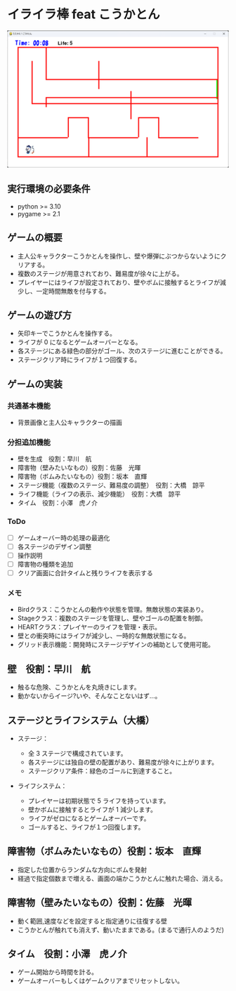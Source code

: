 # イライラ棒 feat こうかとん
![alt text](fig/screen_shot.png)
## 実行環境の必要条件

- python >= 3.10
- pygame >= 2.1

## ゲームの概要

- 主人公キャラクターこうかとんを操作し、壁や爆弾にぶつからないようにクリアする。
- 複数のステージが用意されており、難易度が徐々に上がる。
- プレイヤーにはライフが設定されており、壁やボムに接触するとライフが減少し、一定時間無敵を付与する。

## ゲームの遊び方

- 矢印キーでこうかとんを操作する。
- ライフが 0 になるとゲームオーバーとなる。
- 各ステージにある緑色の部分がゴール、次のステージに進むことができる。
- ステージクリア時にライフが１つ回復する。

## ゲームの実装

### 共通基本機能

- 背景画像と主人公キャラクターの描画

### 分担追加機能

- 壁を生成　役割：早川　航
- 障害物（壁みたいなもの）役割：佐藤　光暉
- 障害物（ボムみたいなもの）役割：坂本　直輝
- ステージ機能（複数のステージ、難易度の調整）　役割：大橋　諒平
- ライフ機能（ライフの表示、減少機能）　役割：大橋　諒平
- タイム　役割：小澤　虎ノ介

### ToDo

- [ ] ゲームオーバー時の処理の最適化
- [ ] 各ステージのデザイン調整
- [ ] 操作説明
- [ ] 障害物の種類を追加
- [ ] クリア画面に合計タイムと残りライフを表示する

### メモ
- Birdクラス：こうかとんの動作や状態を管理。無敵状態の実装あり。
- Stageクラス：複数のステージを管理し、壁やゴールの配置を制御。
- HEARTクラス：プレイヤーのライフを管理・表示。
- 壁との衝突時にはライフが減少し、一時的な無敵状態になる。
- グリッド表示機能：開発時にステージデザインの補助として使用可能。

## 壁　役割：早川　航
- 触るな危険、こうかとんを丸焼きにします。
- 動かないからイージ?いや、そんなことないはず...。

## ステージとライフシステム（大橋）

- ステージ：

  - 全 3 ステージで構成されています。
  - 各ステージには独自の壁の配置があり、難易度が徐々に上がります。
  - ステージクリア条件：緑色のゴールに到達すること。

- ライフシステム：
  - プレイヤーは初期状態で 5 ライフを持っています。
  - 壁かボムに接触するとライフが 1 減少します。
  - ライフがゼロになるとゲームオーバーです。
  - ゴールすると、ライフが１つ回復します。

## 障害物（ボムみたいなもの）役割：坂本　直輝
- 指定した位置からランダムな方向にボムを発射
- 経過で指定個数まで増える、画面の端かこうかとんに触れた場合、消える。

## 障害物（壁みたいなもの）役割：佐藤　光暉
- 動く範囲,速度などを設定すると指定通りに往復する壁
- こうかとんが触れても消えず、動いたままである。(まるで通行人のようだ)

## タイム　役割：小澤　虎ノ介
- ゲーム開始から時間を計る。
- ゲームオーバーもしくはゲームクリアまでリセットしない。
